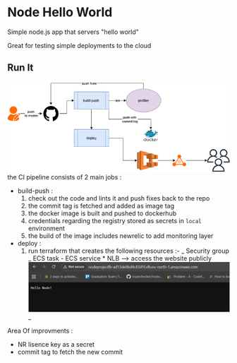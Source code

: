 # Node Hello World

Simple node.js app that servers "hello world"

Great for testing simple deployments to the cloud

## Run It

![alt text](test.drawio.png)
the CI pipeline consists of 2 main jobs :

- build-push :
  1. check out the code and lints it and push fixes back to the repo 
  2. the commit tag is fetched and added as image tag
  3. the docker image is built and pushed to dockerhub
  4. credentials regarding the registry stored as secrets in `local` environment 
  5. the build of the image includes newrelic  to add monitoring layer
- deploy :
  1. run terraform that creates the following resources :- 
     _ Security group
     _ ECS task - ECS service \* NLB --> access the website publicly
     ![alt text](image-1.png)
     \_

Area Of improvments :
- NR lisence key as a secret
- commit tag to fetch the new commit

